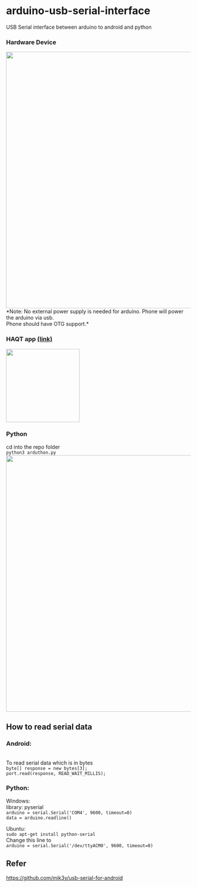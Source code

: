 # arduino-usb-serial-interface
USB Serial interface between arduino to android and python

### Hardware Device  
<img src="https://github.com/Nannigalaxy/arduino-usbserial-interface/blob/master/device_01.jpeg" width="700">   
*Note: No external power supply is needed for arduino. Phone will power the arduino via usb.<br>
Phone should have OTG support.*


### HAQT app <a href="https://drive.google.com/open?id=1QkfwZ5lyCaG8pm2cIbEduOcPqybLoP3Q" target="_blank">(link)</a><br>

<img src="https://i.imgur.com/ISrUXYS.jpg" width="200">

### Python
cd into the repo folder   
`python3 arduthon.py`  
<img src="https://i.imgur.com/fgwAiWX.png" width="700">

## How to read serial data 
### Android:
<br>To read serial data which is in bytes  
```byte[] response = new bytes[3];```   
```port.read(response, READ_WAIT_MILLIS);```

### Python:  
Windows:  
library: pyserial<br>
```arduino = serial.Serial('COM4', 9600, timeout=0)```<br>
```data = arduino.readline() ```

Ubuntu:  
`sudo apt-get install python-serial`  
Change this line to  
`arduino = serial.Serial('/dev/ttyACM0', 9600, timeout=0)`  

## Refer
https://github.com/mik3y/usb-serial-for-android
